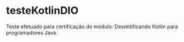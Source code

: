 # testeKotlinDIO
Teste efetuado para certificação do módulo: Desmitificando Kotlin para programadores Java.
